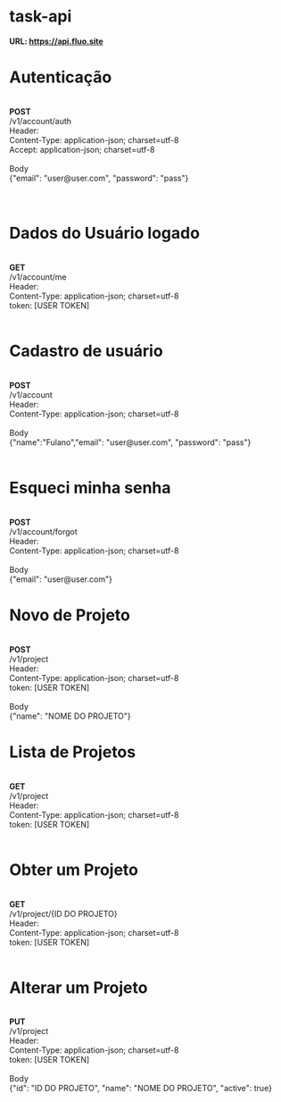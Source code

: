 # task-api

<strong>URL: https://api.fluo.site</strong>
<br/>
<h1>Autenticação</h1>
<br/>
<strong>POST</strong><br/>
/v1/account/auth<br/>
Header:<br/>
Content-Type: application-json; charset=utf-8<br/>
Accept: application-json; charset=utf-8<br/>
<br/>
Body<br/>
{"email": "user@user.com", "password": "pass"}<br/>
<br/>
<br/>
<h1>Dados do Usuário logado</h1>
<br/>
<strong>GET</strong><br/>
/v1/account/me<br/>
Header:<br/>
Content-Type: application-json; charset=utf-8<br/>
token: [USER TOKEN]<br/><br/>
<h1>Cadastro de usuário</h1>
<br/>
<strong>POST</strong><br/>
/v1/account<br/>
Header:<br/>
Content-Type: application-json; charset=utf-8<br/>
<br/>
Body<br/>
{"name":"Fulano","email": "user@user.com", "password": "pass"}<br/><br/>
<h1>Esqueci minha senha</h1>
<br/>
<strong>POST</strong><br/>
/v1/account/forgot<br/>
Header:<br/>
Content-Type: application-json; charset=utf-8<br/>
<br/>
Body<br/>
{"email": "user@user.com"}<br/>
<h1>Novo de Projeto</h1>
<br/>
<strong>POST</strong><br/>
/v1/project<br/>
Header:<br/>
Content-Type: application-json; charset=utf-8<br/>
token: [USER TOKEN]<br/><br/>
Body<br/>
{"name": "NOME DO PROJETO"}<br/>
<h1>Lista de Projetos</h1>
<br/>
<strong>GET</strong><br/>
/v1/project<br/>
Header:<br/>
Content-Type: application-json; charset=utf-8<br/>
token: [USER TOKEN]<br/><br/>
<h1>Obter um Projeto</h1>
<br/>
<strong>GET</strong><br/>
/v1/project/{ID DO PROJETO}<br/>
Header:<br/>
Content-Type: application-json; charset=utf-8<br/>
token: [USER TOKEN]<br/><br/>
<h1>Alterar um Projeto</h1>
<br/>
<strong>PUT</strong><br/>
/v1/project<br/>
Header:<br/>
Content-Type: application-json; charset=utf-8<br/>
token: [USER TOKEN]<br/><br/>
Body<br/>
{"id": "ID DO PROJETO", "name": "NOME DO PROJETO", "active": true}<br/>
